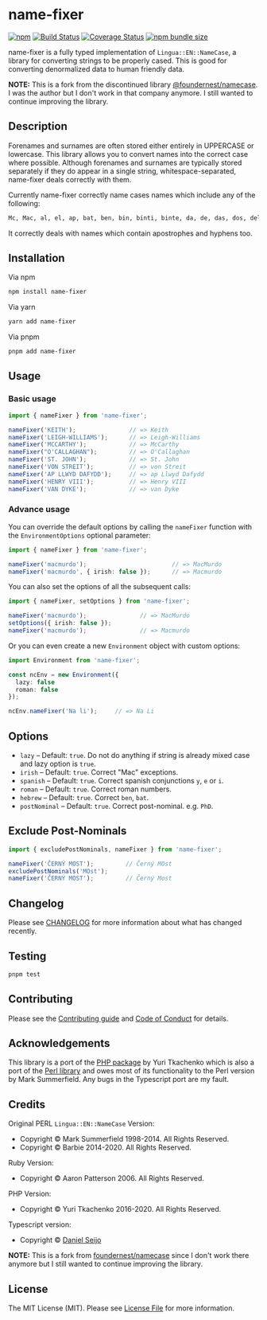 # name-fixer

[![npm][ico-npm]][link-npm]
[![Build Status][ico-travis]][link-travis]
[![Coverage Status][ico-coveralls]][link-coveralls]
[![npm bundle size][ico-bundle-size]][link-bundle-size]

name-fixer is a fully typed implementation of `Lingua::EN::NameCase`, a library for converting strings to be properly cased. This is good for converting denormalized data to human friendly data.

**NOTE:** This is a fork from the discontinued library [@foundernest/namecase](https://github.com/foundernest/namecase). I was the author but I don't work in that company anymore. I still wanted to continue improving the library. 

## Description

Forenames and surnames are often stored either entirely in UPPERCASE or lowercase. This library allows you to convert names into the correct case where possible. Although forenames and surnames are typically stored separately if they do appear in a single string, whitespace-separated, name-fixer deals correctly with them.

Currently name-fixer correctly name cases names which include any of the following:

```txt
Mc, Mac, al, el, ap, bat, ben, bin, binti, binte, da, de, das, dos, delle, della, di, du, del, der, den, ten, ter, la, le, lo, van and von.
```

It correctly deals with names which contain apostrophes and hyphens too.

## Installation

Via npm

```bash
npm install name-fixer
```

Via yarn

```bash
yarn add name-fixer
```

Via pnpm

```bash
pnpm add name-fixer
```

## Usage

### Basic usage

```typescript
import { nameFixer } from 'name-fixer';

nameFixer('KEITH');               // => Keith
nameFixer('LEIGH-WILLIAMS');      // => Leigh-Williams
nameFixer('MCCARTHY');            // => McCarthy
nameFixer("O'CALLAGHAN");         // => O'Callaghan
nameFixer('ST. JOHN');            // => St. John
nameFixer('VON STREIT');          // => von Streit
nameFixer('AP LLWYD DAFYDD');     // => ap Llwyd Dafydd
nameFixer('HENRY VIII');          // => Henry VIII
nameFixer('VAN DYKE');            // => van Dyke
```

### Advance usage

You can override the default options by calling the `nameFixer` function with the `EnvironmentOptions` optional parameter:

```typescript
import { nameFixer } from 'name-fixer';

nameFixer('macmurdo');                        // => MacMurdo
nameFixer('macmurdo', { irish: false });      // => Macmurdo
```

You can also set the options of all the subsequent calls:

```typescript
import { nameFixer, setOptions } from 'name-fixer';

nameFixer('macmurdo');               // => MacMurdo
setOptions({ irish: false });
nameFixer('macmurdo');               // => Macmurdo
```

Or you can even create a new `Environment` object with custom options:

```typescript
import Environment from 'name-fixer';

const ncEnv = new Environment({
  lazy: false
  roman: false
});

ncEnv.nameFixer('Na li');     // => Na Li
```

## Options

- `lazy` – Default: `true`. Do not do anything if string is already mixed case and lazy option is `true`.
- `irish` – Default: `true`. Correct "Mac" exceptions.
- `spanish` – Default: `true`. Correct spanish conjunctions `y`, `e` or `i`.
- `roman` – Default: `true`. Correct roman numbers.
- `hebrew` – Default: `true`. Correct `ben`, `bat`.
- `postNominal` – Default: `true`. Correct post-nominal. e.g. `PhD`.

## Exclude Post-Nominals

```typescript
import { excludePostNominals, nameFixer } from 'name-fixer';

nameFixer('ČERNÝ MOST');         // Černý MOst
excludePostNominals('MOst');
nameFixer('ČERNÝ MOST');         // Černý Most
```

## Changelog

Please see [CHANGELOG](CHANGELOG.md) for more information about what has changed recently.

## Testing

```bash
pnpm test
```

## Contributing

Please see the [Contributing guide](CONTRIBUTING.md) and [Code of Conduct](CODE_OF_CONDUCT.md) for details.

## Acknowledgements

This library is a port of the [PHP package](https://github.com/tamtamchik/namecase) by Yuri Tkachenko which is also a port of the [Perl library](https://metacpan.org/release/BARBIE/Lingua-EN-NameCase-1.19) and owes most of its functionality to the Perl version by Mark Summerfield.
Any bugs in the Typescript port are my fault.

## Credits

Original PERL `Lingua::EN::NameCase` Version:

- Copyright &copy; Mark Summerfield 1998-2014. All Rights Reserved.
- Copyright &copy; Barbie 2014-2020. All Rights Reserved.

Ruby Version:

- Copyright &copy; Aaron Patterson 2006. All Rights Reserved.

PHP Version:

- Copyright &copy; Yuri Tkachenko 2016-2020. All Rights Reserved.

Typescript version:

- Copyright &copy; [Daniel Seijo][link-author]

**NOTE:** This is a fork from [foundernest/namecase](https://github.com/foundernest/namecase) since I don't work there anymore but I still wanted to continue improving the library. 

## License

The MIT License (MIT). Please see [License File](LICENSE) for more information.

[ico-npm]: https://img.shields.io/npm/v/name-fixer
[ico-travis]: https://app.travis-ci.com/daniseijo/name-fixer.svg?branch=main
[ico-coveralls]: https://coveralls.io/repos/github/daniseijo/name-fixer/badge.svg?branch=main
[ico-bundle-size]: https://img.shields.io/bundlephobia/min/name-fixer

[link-npm]: https://www.npmjs.org/package/name-fixer
[link-travis]: https://app.travis-ci.com/daniseijo/name-fixer
[link-coveralls]: https://coveralls.io/github/daniseijo/name-fixer?branch=main
[link-bundle-size]: https://bundlephobia.com/result?p=name-fixer

[link-author]: https://github.com/daniseijo

